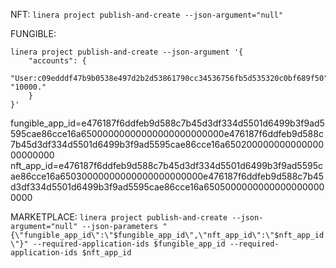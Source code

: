 NFT: `linera project publish-and-create --json-argument="null"`

FUNGIBLE: 
```
linera project publish-and-create --json-argument '{ 
    "accounts": {
        "User:c09edddf47b9b0538e497d2b2d53861790cc34536756fb5d535320c0bf689f50": "10000."
    } 
}'
```

fungible_app_id=e476187f6ddfeb9d588c7b45d3df334d5501d6499b3f9ad5595cae86cce16a65000000000000000000000000e476187f6ddfeb9d588c7b45d3df334d5501d6499b3f9ad5595cae86cce16a65020000000000000000000000
nft_app_id=e476187f6ddfeb9d588c7b45d3df334d5501d6499b3f9ad5595cae86cce16a65030000000000000000000000e476187f6ddfeb9d588c7b45d3df334d5501d6499b3f9ad5595cae86cce16a65050000000000000000000000

MARKETPLACE: `linera project publish-and-create --json-argument="null" --json-parameters "{\"fungible_app_id\":\"$fungible_app_id\",\"nft_app_id\":\"$nft_app_id\"}" --required-application-ids $fungible_app_id --required-application-ids $nft_app_id`
